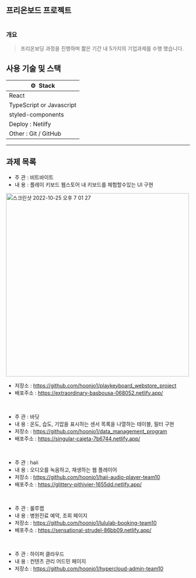 ## 프리온보드 프로젝트

#

### 개요

> 프리온보딩 과정을 진행하며 짦은 기간 내 5가지의 기업과제를 수행 했습니다.

## 사용 기술 및 스택

| ⚙️  Stack                |
| ------------------------ |
| React                    |
| TypeScript or Javascript |
| styled-components        |
| Deploy : Netilfy         |
| Other : Git / GitHub     |

---

## 과제 목록

- 주 관 : 비트바이트
- 내 용 : 플레이 키보드 웹스토어 내 키보드를 체험할수있는 UI 구현
<img width="501" alt="스크린샷 2022-10-25 오후 7 01 27" src="https://user-images.githubusercontent.com/62737638/197745141-8d1c1c1d-1a4c-4c80-b27c-03b54df7c3f5.png">


- 저장소 : https://github.com/hoonjo1/playkeyboard_webstore_project
- 배포주소 : https://extraordinary-basbousa-068052.netlify.app/

</br>

- 주 관 : 바딧
- 내 용 : 온도, 습도, 기압을 표시하는 센서 목록을 나열하는 테이블, 필터 구현
- 저장소 : https://github.com/hoonjo1/data_management_program
- 배포주소 : https://singular-cajeta-7b6744.netlify.app/

</br>

- 주 관 : haii
- 내 용 : 오디오를 녹음하고, 재생하는 웹 플레이어
- 저장소 : https://github.com/hoonjo1/haii-audio-player-team10
- 배포주소 : https://glittery-pithivier-1655dd.netlify.app/

</br>

- 주 관 : 룰루랩
- 내 용 : 병원진료 예약, 조회 페이지
- 저장소 : https://github.com/hoonjo1/lululab-booking-team10
- 배포주소 : https://sensational-strudel-86bb09.netlify.app/

</br>

- 주 관 : 하이퍼 클라우드
- 내 용 : 컨텐츠 관리 어드민 페이지
- 저장소 : https://github.com/hoonjo1/hypercloud-admin-team10
